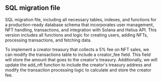 ## SQL migration file

SQL migration file, including all necessary tables, indexes, and functions for a production-ready database schema that incorporates user management, NFT handling, transactions, and integration with Solana and Helius API. This version includes all functions and logic for creating users, adding NFTs, processing transactions, and fetching data.

To implement a creator treasury that collects a 5% fee on NFT sales, we can modify the transactions table to include a creator_fee field. This field will store the amount that goes to the creator's treasury. Additionally, we will update the add_nft function to include the creator's treasury address and modify the transaction processing logic to calculate and store the creator fee.